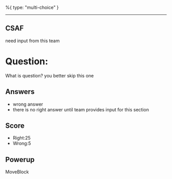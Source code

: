 %{
 type: "multi-choice"
}

---
## CSAF
need input from this team

# Question:
What is question? you better skip this one

## Answers
- wrong answer
- there is no right answer until team provides input for this section

## Score
- Right:25
- Wrong:5

## Powerup
MoveBlock
